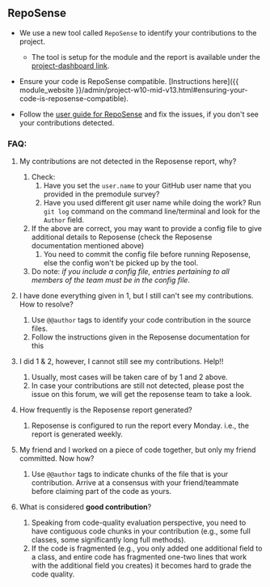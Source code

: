 ## RepoSense

- We use a new tool called `RepoSense` to identify your contributions to the project.
  - The tool is setup for the module and the report is available under the [project-dashboard link](https://nus-cs2103-ay1819s2.github.io/cs2103-dashboard). 

- Ensure your code is RepoSense compatible. [Instructions here]({{ module_website }}/admin/project-w10-mid-v13.html#ensuring-your-code-is-reposense-compatible).


- Follow the [user guide for RepoSense](https://github.com/reposense/RepoSense/blob/release/docs/UserGuide.md) and fix the issues, if you don't see your contributions detected.


### FAQ:

1. My contributions are not detected in the Reposense report, why?
    1. Check:
        1. Have you set the `user.name` to your GitHub user name that you provided in the premodule survey?
        1. Have you used different git user name while doing the work? Run `git log` command on the command line/terminal and look for the `Author` field.
    1. If the above are correct, you may want to provide a config file to give additional details to Reposense (check the Reposense documentation mentioned above)
        1. You need to commit the config file before running Reposense, else the config won't be picked up by the tool.
    1. Do note: _if you include a config file, entries pertaining to all members of the team must be in the config file_.

1. I have done everything given in 1, but I still can't see my contributions. How to resolve?
    1. Use `@@author` tags to identify your code contribution in the source files. 
    1. Follow the instructions given in the Reposense documentation for this

1. I did 1 & 2, however, I cannot still see my contributions. Help!!
    1. Usually, most cases will be taken care of by 1 and 2 above. 
    1. In case your contributions are still not detected, please post the issue on this forum, we will get the reposense team to take a look.

1. How frequently is the Reposense report generated?
    1. Reposense is configured to run the report every Monday. i.e., the report is generated weekly.

1. My friend and I worked on a piece of code together, but only my friend committed. Now how?
    1. Use `@@author` tags to indicate chunks of the file that is your contribution. Arrive at a consensus with your friend/teammate before claiming part of the code as yours.

1. What is considered **good contribution**?
    1. Speaking from code-quality evaluation perspective, you need to have contiguous code chunks in your contribution (e.g., some full classes, some significantly long full methods).
    1. If the code is fragmented (e.g., you only added one additional field to a class, and entire code has fragmented one-two lines that work with the additional field you creates) it becomes hard to grade the code quality.